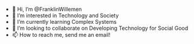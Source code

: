 - 👋 Hi, I’m @FranklinWillemen
- 👀 I’m interested in Technology and Society
- 🌱 I’m currently learning Complex Systems
- 💞️ I’m looking to collaborate on Developing Technology for Social Good
- 📫 How to reach me, send me an email!

<!---
FranklinWillemen/FranklinWillemen is a ✨ special ✨ repository because its `README.md` (this file) appears on your GitHub profile.
You can click the Preview link to take a look at your changes.
--->
